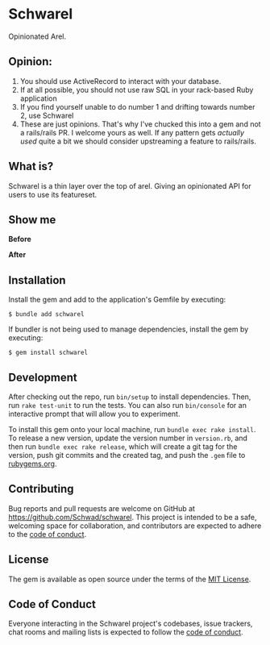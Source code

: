# Schwarel

Opinionated Arel.

## Opinion:

1. You should use ActiveRecord to interact with your database.
1. If at all possible, you should not use raw SQL in your rack-based Ruby application
1. If you find yourself unable to do number 1 and drifting towards number 2, use Schwarel
1. These are just opinions. That's why I've chucked this into a gem and not a rails/rails PR. I welcome yours as well. If any pattern gets _actually used_ quite a bit we should consider upstreaming a feature to rails/rails.

## What is?

Schwarel is a thin layer over the top of arel. Giving an opinionated API for users to use its featureset.


## Show me

**Before**

**After**

## Installation

Install the gem and add to the application's Gemfile by executing:

    $ bundle add schwarel

If bundler is not being used to manage dependencies, install the gem by executing:

    $ gem install schwarel

## Development

After checking out the repo, run `bin/setup` to install dependencies. Then, run `rake test-unit` to run the tests. You can also run `bin/console` for an interactive prompt that will allow you to experiment.

To install this gem onto your local machine, run `bundle exec rake install`. To release a new version, update the version number in `version.rb`, and then run `bundle exec rake release`, which will create a git tag for the version, push git commits and the created tag, and push the `.gem` file to [rubygems.org](https://rubygems.org).

## Contributing

Bug reports and pull requests are welcome on GitHub at https://github.com/Schwad/schwarel. This project is intended to be a safe, welcoming space for collaboration, and contributors are expected to adhere to the [code of conduct](https://github.com/Schwad/schwarel/blob/master/CODE_OF_CONDUCT.md).

## License

The gem is available as open source under the terms of the [MIT License](https://opensource.org/licenses/MIT).

## Code of Conduct

Everyone interacting in the Schwarel project's codebases, issue trackers, chat rooms and mailing lists is expected to follow the [code of conduct](https://github.com/Schwad/schwarel/blob/master/CODE_OF_CONDUCT.md).
